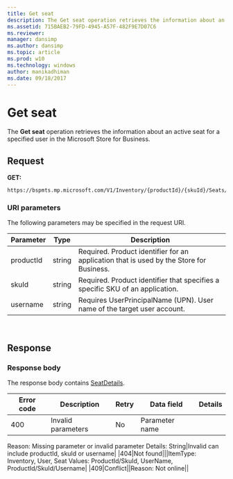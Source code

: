 ```yaml
---
title: Get seat
description: The Get seat operation retrieves the information about an active seat for a specified user in the Microsoft Store for Business.
ms.assetid: 715BAEB2-79FD-4945-A57F-482F9E7D07C6
ms.reviewer: 
manager: dansimp
ms.author: dansimp
ms.topic: article
ms.prod: w10
ms.technology: windows
author: manikadhiman
ms.date: 09/18/2017
---
```


# Get seat

The **Get seat** operation retrieves the information about an active seat for a specified user in the Microsoft Store for Business.

## Request

**GET:**

```http
https://bspmts.mp.microsoft.com/V1/Inventory/{productId}/{skuId}/Seats/{username}
```

### URI parameters

The following parameters may be specified in the request URI.

|Parameter|Type|Description|
|--- |--- |--- |
|productId|string|Required. Product identifier for an application that is used by the Store for Business.|
|skuId|string|Required. Product identifier that specifies a specific SKU of an application.|
|username|string|Requires UserPrincipalName (UPN). User name of the target user account.|

 
## Response

### Response body

The response body contains [SeatDetails](data-structures-windows-store-for-business.md#seatdetails).

|Error code|Description|Retry|Data field|Details|
|--- |--- |--- |--- |--- |
|400|Invalid parameters|No|Parameter name
Reason: Missing parameter or invalid parameter
Details: String|Invalid can include productId, skuId or username|
|404|Not found|||ItemType: Inventory, User, Seat
Values: ProductId/SkuId, UserName, ProductId/SkuId/Username|
|409|Conflict||Reason: Not online||
 

 





